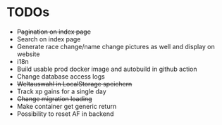 # TODOs

- ~~Pagination on index page~~
- Search on index page
- Generate race change/name change pictures as well and display on website
- i18n
- Build usable prod docker image and autobuild in github action
- Change database access logs
- ~~Weltauswahl in LocalStorage speichern~~
- Track xp gains for a single day
- ~~Change migration loading~~
- Make container get generic return
- Possibility to reset AF in backend
